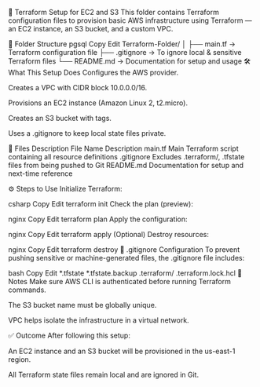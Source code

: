 🚀 Terraform Setup for EC2 and S3
This folder contains Terraform configuration files to provision basic AWS infrastructure using Terraform — an EC2 instance, an S3 bucket, and a custom VPC.

📁 Folder Structure
pgsql
Copy
Edit
Terraform-Folder/
│
├── main.tf         → Terraform configuration file
├── .gitignore      → To ignore local & sensitive Terraform files
└── README.md       → Documentation for setup and usage
🛠️ What This Setup Does
Configures the AWS provider.

Creates a VPC with CIDR block 10.0.0.0/16.

Provisions an EC2 instance (Amazon Linux 2, t2.micro).

Creates an S3 bucket with tags.

Uses a .gitignore to keep local state files private.

📄 Files Description
File Name	Description
main.tf	Main Terraform script containing all resource definitions
.gitignore	Excludes .terraform/, .tfstate files from being pushed to Git
README.md	Documentation for setup and next-time reference

⚙️ Steps to Use
Initialize Terraform:

csharp
Copy
Edit
terraform init
Check the plan (preview):

nginx
Copy
Edit
terraform plan
Apply the configuration:

nginx
Copy
Edit
terraform apply
(Optional) Destroy resources:

nginx
Copy
Edit
terraform destroy
🔐 .gitignore Configuration
To prevent pushing sensitive or machine-generated files, the .gitignore file includes:

bash
Copy
Edit
*.tfstate
*.tfstate.backup
.terraform/
.terraform.lock.hcl
🧠 Notes
Make sure AWS CLI is authenticated before running Terraform commands.

The S3 bucket name must be globally unique.

VPC helps isolate the infrastructure in a virtual network.

✅ Outcome
After following this setup:

An EC2 instance and an S3 bucket will be provisioned in the us-east-1 region.

All Terraform state files remain local and are ignored in Git.
